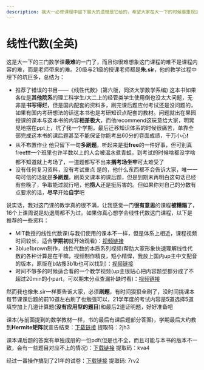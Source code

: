 ```yaml
---
description: 我大一必修课程中留下最大的遗憾是它给的，希望大家在大一下的时候最重视这门课
---
```


# 线性代数(全英)

这是大一下的三门数学课**最难**的一门了，而且你很难想象这门课程的难不是课程内容的难，而是老师带来的难。20级与21级的授课老师都是**朱.sir**，他的教学过程中埋下的坑巨多，总结为：

* 推荐了错误的书目——《线性代数》(第六版，同济大学数学系编) 这本书如果各位是**其他院系**的理工科学生/大二上的经管类学生使用倒也没太大问题，无非是**书写得烂**，但是国内配套的资料多，刷完课后题应付考试还是没问题的，如果有国内考研想法的话这本书也是考研知识点配套的教材。问题就出在果园授课的课本与这本书的内容**相差极大**，而他recommend这玩意给大家，明晃晃地摆在ppt上，坑了我一个学期，最后迁移知识体系的时候很痛苦，单靠全部完成这本书的课后题甚至不能保证你能考出60分的卷面成绩，千万小心❗
* 从不布置作业 他只留下一句**多刷题**，听起来是挺**free**的一件好事，但可别真free❗❗❗一个班里也许半数以上的人会被温水煮青蛙，到考试的时候啥都没学啥都不知道就上考场了，一道题都写不出来**搁考场坐牢**可太难受了
* 没有任何复习资料，没有考试重点 是的，他什么东西都不会告诉大家，唯一一句可信的话就是**多刷题**，刷英文课本的课后题，但是到期末再明白这句话已经有些晚了，争取能过就行吧，他**捞人**还是挺厉害的。但如果你对自己的分数有点要求的话，**尽早**开始**自学**吧

说实话，我对这门课的教学真的很不满，让我感觉一门**很有意思**的课程**被糟蹋**了，16个上课周说是劝退周都不为过。如果你真心想学会线性代数这门课程，以下是推荐的一些资料：

* MIT教授的线性代数课(与我们使用的课本不一样，但是体系上相近，课程视频时间较长，适合**学期初**就开始观看)：[视频链接](https://www.bilibili.com/video/BV16Z4y1U7oU?share\_source=copy\_web\&vd\_source=2e2bcfa887bf8da9bde84af9fe79f8eb)
* 3blue1brown制作，线性代数的本质系列视频(帮助大家形象快速理解线性代数的各种计算是在干嘛，视频制作精良，短小精悍，我放上国内up主中文配音的版本，原版在b站搜3b1b也可以找到)：[视频链接](https://www.bilibili.com/video/BV1ib411t7YR?share\_source=copy\_web\&vd\_source=2e2bcfa887bf8da9bde84af9fe79f8eb)
* 时间不够多的时候适合看的一个教学视频(up主很贴心把内容题型都分成了不超过20min的小part，可以期末分点查漏补缺时看)：[视频链接](https://www.bilibili.com/video/BV1HB4y1T7Mc?share\_source=copy\_web\&vd\_source=2e2bcfa887bf8da9bde84af9fe79f8eb)

然而我也像朱.sir一样要告诉大家，必须**刷题**，有时间狠狠全刷了，没时间挑课本每节课课后题的前10道左右刷了也勉强可以，21学年度的考试内容是5道选择5道填空加上几道计算题(**没有应用型的题目**)和最后2道证明题，好好准备吧

课本(与前面提到的数学教材一样，书的最后有课后题部分答案)，学期最后大约教到**Hermite矩阵**就宣告结束：[下载链接](https://pan.baidu.com/s/1nSaMjFXaJbr08wNl2g1Gpw) 提取码：2jh3

课本课后题的答案有单独成册的一份pdf(但是也不全，而且可能与本书的版本不一致，会有一些题目对应不上的情况)：[下载链接](https://pan.baidu.com/s/1GjSV\_J2D9toshXwp98-DTw) 提取码：kva4

经过一番操作搞到了21年的试卷：[下载链接](https://pan.baidu.com/s/140WVRVBazf1QHVEYutTanw) 提取码: 7rv2